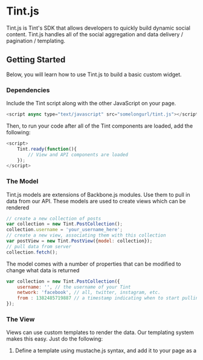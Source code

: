 # Tint.js
Tint.js is Tint's SDK that allows developers to quickly build dynamic social content. Tint.js handles all of the social aggregation and data delivery / pagination / templating.

## Getting Started

Below, you will learn how to use Tint.js to build a basic custom widget.

### Dependencies

Include the Tint script along with the other JavaScript on your page.

```javascript
<script async type="text/javascript" src="somelongurl/tint.js"></script>
```

Then, to run your code after all of the Tint components are loaded, add the following:
```javascript
<script>
	Tint.ready(function(){
		// View and API components are loaded
	});
</script>
```

### The Model

Tint.js models are extensions of Backbone.js modules. Use them to pull in data from our API. These models are used to create views which can be rendered 

```javascript
// create a new collection of posts
var collection = new Tint.PostCollection();
collection.username = 'your_username_here';
// create a new view, associating them with this collection
var postView = new Tint.PostView({model: collection});
// pull data from server
collection.fetch();
```

The model comes with a number of properties that can be modified to change what data is returned

```javascript
var collection = new Tint.PostCollection({
	username: '', // the username of your Tint
	network: 'facebook', // all, twitter, instagram, etc.
	from : 1382485719887 // a timestamp indicating when to start pulling in data
});
```

### The View

Views can use custom templates to render the data. Our templating system makes this easy. Just do the following:

1. Define a template using mustache.js syntax, and add it to your page as a <script> tag.
2. Associate it with a view using the _Tint.Utils.template_ function

```javascript
<!-- 1. defining a custom template -->
<script class="my_template_name" type="application/x-template">
	<div>
		<h2>{{ title }}</h2>
	</div>
</script>
```

```javascript
<!-- 2. setting up model and view with custom template -->
<script>
	Tint.ready(function(){
		// View and API components are loaded
		// create a new collection of posts
		var collection = new Tint.PostCollection();
		collection.username = 'your_username_here'; // required
		// create a new view, associating them with this collection
		var postHolderView = new Tint.PostHolderView({
			model: collection
			template: 'http://www.example.com/url/to/your/jsonp/template', // optional template for a single post (see http://dev.tintup.com/template/postTemplate_basic?callback=example for an example)
			template_css: 'http://www.example.com/url/to/your/css.css', // optional css file to go with your template
			afterRender: function(){ // optional function to be called after all of the posts have rendered
				console.log('render finished');
			}
		});
		// pull data from server
		collection.fetch();
	});
</script>
```

